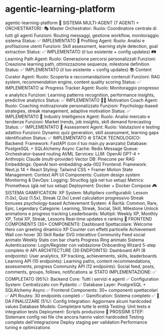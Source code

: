 # agentic-learning-platform
agentic-learning-platform
🤖 SISTEMA MULTI-AGENT (7 AGENTI + ORCHESTRATOR):
🎭 Master Orchestrator:
Ruolo: Coordinatore centrale di tutti gli agenti
Funzioni: Routing messaggi, gestione workflow, monitoraggio sistema
Status: ✅ IMPLEMENTATO
👤 Profiling Agent:
Ruolo: Analisi e profilazione utenti
Funzioni: Skill assessment, learning style detection, goal extraction
Status: ✅ IMPLEMENTATO (il tuo esistente + config updates)
🛤️ Learning Path Agent:
Ruolo: Generazione percorsi personalizzati
Funzioni: Creazione learning path, ottimizzazione sequenze, milestone definition
Status: ✅ IMPLEMENTATO (il tuo esistente + config updates)
📚 Content Curator Agent:
Ruolo: Scoperta e raccomandazione contenuti
Funzioni: RAG system, recommendation engine, content quality scoring
Status: ✅ IMPLEMENTATO
📊 Progress Tracker Agent:
Ruolo: Monitoraggio progresso e analytics
Funzioni: Learning patterns recognition, performance insights, predictive analytics
Status: ✅ IMPLEMENTATO
🏃‍♂️ Motivation Coach Agent:
Ruolo: Coaching motivazionale personalizzato
Funzioni: Psychology-based strategies, streak management, adaptive motivation
Status: ✅ IMPLEMENTATO
🏢 Industry Intelligence Agent:
Ruolo: Analisi mercato e tendenze
Funzioni: Market trends, job insights, skill demand forecasting
Status: ✅ IMPLEMENTATO
📝 Assessment Agent:
Ruolo: Valutazioni e testing adattivo
Funzioni: Dynamic quiz generation, skill assessment, learning gaps identification
Status: ✅ IMPLEMENTATO
⚙️ STACK TECNOLOGICO:
Backend:
Framework: FastAPI (con il tuo main.py avanzato)
Database: PostgreSQL + SQLAlchemy Async
Cache: Redis
Message Queue: Orchestrator-based routing
AI/ML Services:
LLM: OpenAI GPT-4 + Anthropic Claude (multi-provider)
Vector DB: Pinecone per RAG
Embeddings: OpenAI text-embedding-ada-002
Frontend:
Framework: Next.js 14 + React
Styling: Tailwind CSS + Framer Motion
State Management: Context API
UI Components: Custom design system
Monitoring & DevOps:
Logging: Structlog (già nel tuo setup)
Metrics: Prometheus (già nel tuo setup)
Deployment: Docker + Docker Compose
🎮 SISTEMA GAMIFICATION:
XP System:
Multipliers configurabili: Lesson (1.0x), Quiz (1.5x), Streak (2.0x)
Level calculation progressivo
Streak bonuses psychology-based
Achievement System:
4 Rarità: Common, Rare, Epic, Legendary
Categorie: Learning, Streak, Social, Skill, Milestone
Unlock animations e progress tracking
Leaderboards:
Multipli: Weekly XP, Monthly XP, Total XP, Streak, Lessons
Real-time updates e ranking
🎨 FRONTEND COMPONENTS (30+ COMPONENTI):
Dashboard Spettacolare:
Welcome Hero con greeting dinamico
XP Counter con effetti particelle
Achievement Wall con hover 3D
Skill Radar SVG interattivo
Community Feed social animato
Weekly Stats con bar charts
Progress Ring animato
Sistema Autenticazione:
Login/Register con validazione
Onboarding Wizard 5-step completo
🌐 API ARCHITECTURE (30 ENDPOINTS):
Dashboard API (8 endpoints):
User analytics, XP tracking, achievements, skills, leaderboards
Learning API (10 endpoints):
Learning paths, content recommendations, assessments, progress
Community API (12 endpoints):
Social feed, posts, comments, groups, follows, notifications
📊 STATO IMPLEMENTAZIONE:
✅ COMPLETATO (95%):
Backend Core: Tutti i servizi e agenti ✅
Configuration System: Centralizzato con Pydantic ✅
Database Layer: PostgreSQL + SQLAlchemy Async ✅
Frontend Components: 30+ componenti spettacolari ✅
API Routes: 30 endpoints completi ✅
Gamification: Sistema completo ✅
🔧 DA FINALIZZARE (5%):
Config Integration: Aggiornare alcuni hardcoded values
Database Models: Completare tutte le entità
Testing: Unit tests e integration tests
Deployment: Scripts produzione
🚀 PROSSIMI STEP:
Sistemare config nei file che ancora hanno valori hardcoded
Testing completo dell'integrazione
Deploy staging per validation
Performance tuning e optimizations
